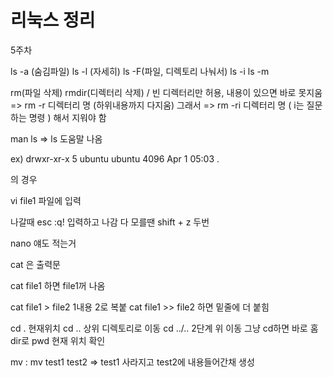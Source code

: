 # 리눅스 정리
5주차

ls -a (숨김파일)
ls -l (자세히)
ls -F(파일, 디렉토리 나눠서)
ls -i
ls -m

rm(파일 삭제)
rmdir(디렉터리 삭제) / 빈 디렉터리만 허용, 내용이 있으면 바로 못지움
=> rm -r 디렉터리 명 (하위내용까지 다지움) 그래서
=> rm -ri 디렉터리 명 ( i는 질문하는 명령 ) 해서 지워야 함

man ls => ls 도움말 나옴

ex) drwxr-xr-x 5 ubuntu ubuntu 4096 Apr 1 05:03 . 

의 경우 

vi file1 파일에 입력

나갈때 esc :q! 입력하고 나감
다 모를땐 shift + z 두번

nano 얘도 적는거

cat 은 출력문

cat file1 하면 file1꺼 나옴

cat file1 > file2 1내용 2로 복붙
cat file1 >> file2 하면 밑줄에 더 붙힘


cd . 현재위치
cd .. 상위 디렉토리로 이동
cd ../.. 2단계 위 이동
그냥 cd하면 바로 홈dir로
pwd 현재 위치 확인

mv : mv test1 test2  => test1 사라지고 test2에 내용들어간채 생성
